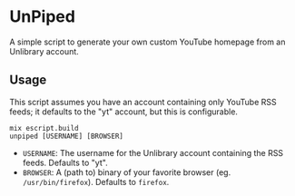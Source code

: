 # UnPiped

A simple script to generate your own custom YouTube homepage from an Unlibrary account.

## Usage

This script assumes you have an account containing only YouTube RSS feeds; it defaults to the "yt" account, but this is configurable.

```shell
mix escript.build
unpiped [USERNAME] [BROWSER]
```

- `USERNAME`: The username for the Unlibrary account containing the RSS feeds. Defaults to "yt".
- `BROWSER`: A (path to) binary of your favorite browser (eg. `/usr/bin/firefox`). Defaults to `firefox`.
